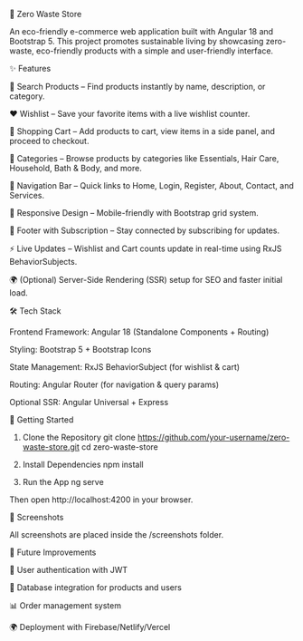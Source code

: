 🌱 Zero Waste Store

An eco-friendly e-commerce web application built with Angular 18 and Bootstrap 5.
This project promotes sustainable living by showcasing zero-waste, eco-friendly products with a simple and user-friendly interface.

✨ Features

🔎 Search Products – Find products instantly by name, description, or category.

❤ Wishlist – Save your favorite items with a live wishlist counter.

🛒 Shopping Cart – Add products to cart, view items in a side panel, and proceed to checkout.

📂 Categories – Browse products by categories like Essentials, Hair Care, Household, Bath & Body, and more.

🔗 Navigation Bar – Quick links to Home, Login, Register, About, Contact, and Services.

📱 Responsive Design – Mobile-friendly with Bootstrap grid system.

📩 Footer with Subscription – Stay connected by subscribing for updates.

⚡ Live Updates – Wishlist and Cart counts update in real-time using RxJS BehaviorSubjects.

🌍 (Optional) Server-Side Rendering (SSR) setup for SEO and faster initial load.

🛠 Tech Stack

Frontend Framework: Angular 18 (Standalone Components + Routing)

Styling: Bootstrap 5 + Bootstrap Icons

State Management: RxJS BehaviorSubject (for wishlist & cart)

Routing: Angular Router (for navigation & query params)

Optional SSR: Angular Universal + Express

🚀 Getting Started
1. Clone the Repository
git clone https://github.com/your-username/zero-waste-store.git
cd zero-waste-store

2. Install Dependencies
npm install

3. Run the App
ng serve


Then open http://localhost:4200
 in your browser.

📸 Screenshots

All screenshots are placed inside the /screenshots folder.

📌 Future Improvements

🔐 User authentication with JWT

💾 Database integration for products and users

📊 Order management system

🌍 Deployment with Firebase/Netlify/Vercel

